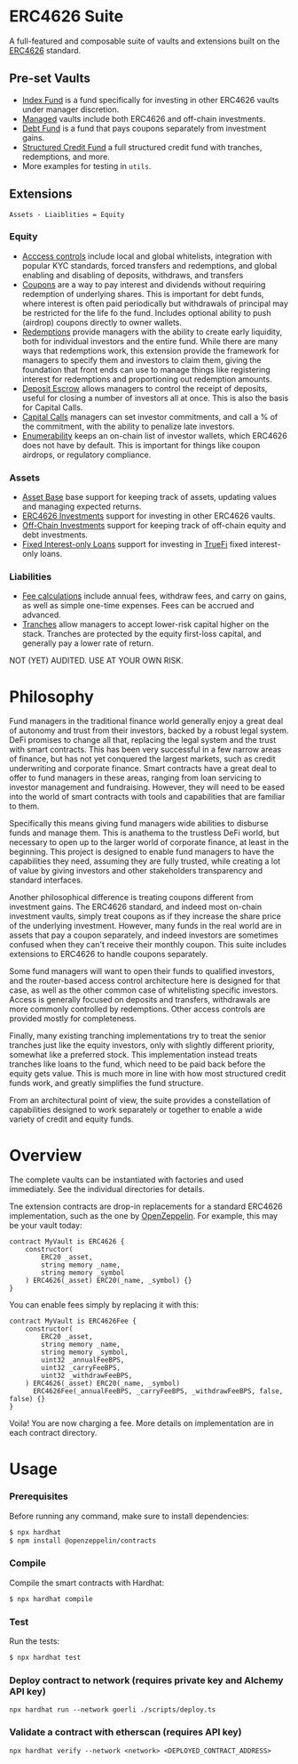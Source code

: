 # ERC4626 Suite

A full-featured and composable suite of vaults and extensions built on the [ERC4626](https://erc4626.info) standard.

## Pre-set Vaults
* [Index Fund](https://github.com/tomshields/ERC4626Suite/tree/main/contracts/presets) is a fund specifically for investing in other ERC4626 vaults under manager discretion.
* [Managed](https://github.com/tomshields/ERC4626Suite/tree/main/contracts/presets) vaults include both ERC4626 and off-chain investments.
* [Debt Fund](https://github.com/tomshields/ERC4626Suite/tree/main/contracts/presets) is a fund that pays coupons separately from investment gains.
* [Structured Credit Fund](https://github.com/tomshields/ERC4626Suite/tree/main/contracts/presets) a full structured credit fund with tranches, redemptions, and more.
* More examples for testing in `utils`.

## Extensions
`Assets - Liaiblities = Equity`

### Equity
* [Acccess controls](https://github.com/tomshields/ERC4626Suite/tree/main/contracts/equity) include local and global whitelists, integration with popular KYC standards, forced transfers and redemptions, and global enabling and disabling of deposits, withdraws, and transfers
* [Coupons](https://github.com/tomshields/ERC4626Suite/tree/main/contracts/equity) are a way to pay interest and dividends without requiring redemption of underlying shares. This is important for debt funds, where interest is often paid periodically but withdrawals of principal may be restricted for the life fo the fund. Includes optional ability to push (airdrop) coupons directly to owner wallets.
* [Redemptions](https://github.com/tomshields/ERC4626Suite/tree/main/contracts/equity) provide managers with the ability to create early liquidity, both for individual investors and the entire fund. While there are many ways that redemptions work, this extension provide the framework for managers to specify them and investors to claim them, giving the foundation that front ends can use to manage things like registering interest for redemptions and proportioning out redemption amounts.
* [Deposit Escrow](https://github.com/tomshields/ERC4626Suite/tree/main/contracts/equity) allows managers to control the receipt of deposits, useful for closing a number of investors all at once. This is also the basis for Capital Calls.
* [Capital Calls](https://github.com/tomshields/ERC4626Suite/tree/main/contracts/equity) managers can set investor commitments, and call a % of the commitment, with the ability to penalize late investors.
* [Enumerability](https://github.com/tomshields/ERC4626Suite/tree/main/contracts) keeps an on-chain list of investor wallets, which ERC4626 does not have by default. This is important for things like coupon airdrops, or regulatory compliance.

### Assets
* [Asset Base](https://github.com/tomshields/ERC4626Suite/tree/main/contracts/assets) base support for keeping track of assets, updating values and managing expected returns.
* [ERC4626 Investments](https://github.com/tomshields/ERC4626Suite/tree/main/contracts/assets) support for investing in other ERC4626 vaults.
* [Off-Chain Investments](https://github.com/tomshields/ERC4626Suite/tree/main/contracts/assets) support for keeping track of off-chain equity and debt investments.
* [Fixed Interest-only Loans](https://github.com/tomshields/ERC4626Suite/tree/main/contracts/assets) support for investing in [TrueFi](https://truefi.io/) fixed interest-only loans.

### Liabilities
* [Fee calculations](https://github.com/tomshields/ERC4626Suite/tree/main/contracts/liabiltiies) include annual fees, withdraw fees, and carry on gains, as well as simple one-time expenses. Fees can be accrued and advanced.
* [Tranches](https://github.com/tomshields/ERC4626Suite/tree/main/contracts/liabilities) allow managers to accept lower-risk capital higher on the stack. Tranches are protected by the equity first-loss capital, and generally pay a lower rate of return.

NOT (YET) AUDITED. USE AT YOUR OWN RISK.

# Philosophy

Fund managers in the traditional finance world generally enjoy a great deal of autonomy and trust from their investors, backed by a robust legal system. DeFi promises to change all that, replacing the legal system and the trust with smart contracts. This has been very successful in a few narrow areas of finance, but has not yet conquered the largest markets, such as credit underwriting and corporate finance. Smart contracts have a great deal to offer to fund managers in these areas, ranging from loan servicing to investor management and fundraising. However, they will need to be eased into the world of smart contracts with tools and capabilities that are familiar to them.

Specifically this means giving fund managers wide abilities to disburse funds and manage them. This is anathema to the trustless DeFi world, but necessary to open up to the larger world of corporate finance, at least in the beginning. This project is designed to enable fund managers to have the capabilities they need, assuming they are fully trusted, while creating a lot of value by giving investors and other stakeholders transparency and standard interfaces.

Another philosophical difference is treating coupons different from investment gains. The ERC4626 standard, and indeed most on-chain investment vaults, simply treat coupons as if they increase the share price of the underlying investment. However, many funds in the real world are in assets that pay a coupon separately, and indeed investors are sometimes confused when they can't receive their monthly coupon. This suite includes extensions to ERC4626 to handle coupons separately.

Some fund managers will want to open their funds to qualified investors, and the router-based access control architecture here is designed for that case, as well as the other common case of whitelisting specific investors. Access is generally focused on deposits and transfers, withdrawals are more commonly controlled by redemptions. Other access controls are provided mostly for completeness.

Finally, many existing tranching implementations try to treat the senior tranches just like the equity investors, only with slightly different priority, somewhat like a preferred stock. This implementation instead treats tranches like loans to the fund, which need to be paid back before the equity gets value. This is much more in line with how most structured credit funds work, and greatly simplifies the fund structure.

From an architectural point of view, the suite provides a constellation of capabilities designed to work separately or together to enable a wide variety of credit and equity funds.

# Overview

The complete vaults can be instantiated with factories and used immediately. See the individual directories for details.

Tne extension contracts are drop-in replacements for a standard ERC4626 implementation, such as the one by [OpenZeppelin](https://github.com/OpenZeppelin/openzeppelin-contracts/blob/master/contracts/token/ERC20/extensions/ERC4626.sol). For example, this may be your vault today:

```solidity
contract MyVault is ERC4626 {
    constructor(
        ERC20 _asset,
        string memory _name,
        string memory _symbol
    ) ERC4626(_asset) ERC20(_name, _symbol) {}
}
```
You can enable fees simply by replacing it with this:
```solidity
contract MyVault is ERC4626Fee {
    constructor(
        ERC20 _asset,
        string memory _name,
        string memory _symbol,
        uint32 _annualFeeBPS,
        uint32 _carryFeeBPS,
        uint32 _withdrawFeeBPS,
    ) ERC4626(_asset) ERC20(_name, _symbol) 
      ERC4626Fee(_annualFeeBPS, _carryFeeBPS, _withdrawFeeBPS, false, false) {}
}
```
Voila! You are now charging a fee. More details on implementation are in each contract directory.

# Usage

### Prerequisites

Before running any command, make sure to install dependencies:

```sh
$ npx hardhat
$ npm install @openzeppelin/contracts
```

### Compile

Compile the smart contracts with Hardhat:

```sh
$ npx hardhat compile
```

### Test

Run the tests:

```sh
$ npx hardhat test
```

### Deploy contract to network (requires private key and Alchemy API key)

```
npx hardhat run --network goerli ./scripts/deploy.ts
```

### Validate a contract with etherscan (requires API key)

```
npx hardhat verify --network <network> <DEPLOYED_CONTRACT_ADDRESS>
```
